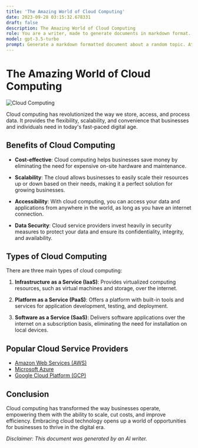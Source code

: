 ```yaml
---
title: 'The Amazing World of Cloud Computing'
date: 2023-09-28 03:15:32.678331
draft: false
description: The Amazing World of Cloud Computing
role: You are a writer, made to generate documents in markdown format. It is very important that all of the documents you generate are in valid markdown format.
model: gpt-3.5-turbo
prompt: Generate a markdown formatted document about a random topic. At the bottom, include a disclaimer explaining that the document was generated by you. The first line of the document should be the title. Make sure that the entire document is in proper markdown format, using a mix of various tags to make the document visually appealing.
---
```


# The Amazing World of Cloud Computing

![Cloud Computing](https://www.example.com/images/cloud-computing.jpg)

Cloud computing has revolutionized the way we store, access, and process data. It provides the flexibility, scalability, and convenience that businesses and individuals need in today's fast-paced digital age.

## Benefits of Cloud Computing

- **Cost-effective**: Cloud computing helps businesses save money by eliminating the need for expensive on-site hardware and maintenance.

- **Scalability**: The cloud allows businesses to easily scale their resources up or down based on their needs, making it a perfect solution for growing businesses.

- **Accessibility**: With cloud computing, you can access your data and applications from anywhere in the world, as long as you have an internet connection.

- **Data Security**: Cloud service providers invest heavily in security measures to protect your data and ensure its confidentiality, integrity, and availability.

## Types of Cloud Computing

There are three main types of cloud computing:

1. **Infrastructure as a Service (IaaS)**: Provides virtualized computing resources, such as virtual machines and storage, over the internet.

2. **Platform as a Service (PaaS)**: Offers a platform with built-in tools and services for application development, testing, and deployment.

3. **Software as a Service (SaaS)**: Delivers software applications over the internet on a subscription basis, eliminating the need for installation on local devices.

## Popular Cloud Service Providers

- [Amazon Web Services (AWS)](https://aws.amazon.com/)
- [Microsoft Azure](https://azure.microsoft.com/)
- [Google Cloud Platform (GCP)](https://cloud.google.com/)

## Conclusion

Cloud computing has transformed the way businesses operate, empowering them with the ability to scale, cut costs, and improve efficiency. Embracing cloud technology opens up a world of opportunities for businesses to thrive in the digital era.

*Disclaimer: This document was generated by an AI writer.*